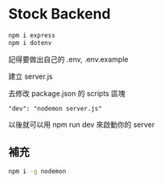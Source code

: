 # Stock Backend

```bash
npm i express
npm i dotenv
```

記得要做出自己的 .env, .env.example

建立 server.js

去修改 package.json 的 scripts 區塊

```
"dev": "nodemon server.js"
```

以後就可以用 npm run dev 來啟動你的 server

## 補充

```bash
npm i -g nodemon
```
